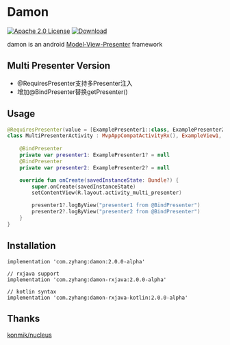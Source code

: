 # Damon
[![Apache 2.0 License](https://img.shields.io/badge/license-Apache%202.0-blue.svg?style=flat)](http://www.apache.org/licenses/LICENSE-2.0.html)
[![Download](https://api.bintray.com/packages/zyhang/maven/Damon/images/download.svg) ](https://bintray.com/zyhang/maven/Damon/_latestVersion)

damon is an android [Model-View-Presenter](http://en.wikipedia.org/wiki/Model%E2%80%93view%E2%80%93presenter) framework

## Multi Presenter Version

- @RequiresPresenter支持多Presenter注入
- 增加@BindPresenter替换getPresenter()

## Usage

``` kotlin
@RequiresPresenter(value = [ExamplePresenter1::class, ExamplePresenter2::class])
class MultiPresenterActivity : MvpAppCompatActivityRx(), ExampleView1, ExampleView2 {
    
    @BindPresenter
    private var presenter1: ExamplePresenter1? = null
    @BindPresenter
    private var presenter2: ExamplePresenter2? = null

    override fun onCreate(savedInstanceState: Bundle?) {
        super.onCreate(savedInstanceState)
        setContentView(R.layout.activity_multi_presenter)

        presenter1?.logByView("presenter1 from @BindPresenter")
        presenter2?.logByView("presenter2 from @BindPresenter")
    }
}
```

## Installation
```
implementation 'com.zyhang:damon:2.0.0-alpha'

// rxjava support
implementation 'com.zyhang:damon-rxjava:2.0.0-alpha'

// kotlin syntax
implementation 'com.zyhang:damon-rxjava-kotlin:2.0.0-alpha'
```

## Thanks
[konmik/nucleus](https://github.com/konmik/nucleus/tree/rx2)
